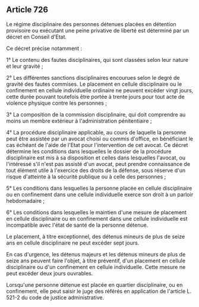Article 726
----
Le régime disciplinaire des personnes détenues placées en détention provisoire
ou exécutant une peine privative de liberté est déterminé par un décret en
Conseil d'Etat.

Ce décret précise notamment :

1° Le contenu des fautes disciplinaires, qui sont classées selon leur nature et
leur gravité ;

2° Les différentes sanctions disciplinaires encourues selon le degré de gravité
des fautes commises. Le placement en cellule disciplinaire ou le confinement en
cellule individuelle ordinaire ne peuvent excéder vingt jours, cette durée
pouvant toutefois être portée à trente jours pour tout acte de violence physique
contre les personnes ;

3° La composition de la commission disciplinaire, qui doit comprendre au moins
un membre extérieur à l'administration pénitentiaire ;

4° La procédure disciplinaire applicable, au cours de laquelle la personne peut
être assistée par un avocat choisi ou commis d'office, en bénéficiant le cas
échéant de l'aide de l'Etat pour l'intervention de cet avocat. Ce décret
détermine les conditions dans lesquelles le dossier de la procédure
disciplinaire est mis à sa disposition et celles dans lesquelles l'avocat, ou
l'intéressé s'il n'est pas assisté d'un avocat, peut prendre connaissance de
tout élément utile à l'exercice des droits de la défense, sous réserve d'un
risque d'atteinte à la sécurité publique ou à celle des personnes ;

5° Les conditions dans lesquelles la personne placée en cellule disciplinaire ou
en confinement dans une cellule individuelle exerce son droit à un parloir
hebdomadaire ;

6° Les conditions dans lesquelles le maintien d'une mesure de placement en
cellule disciplinaire ou en confinement dans une cellule individuelle est
incompatible avec l'état de santé de la personne détenue.

Le placement, à titre exceptionnel, des détenus mineurs de plus de seize ans en
cellule disciplinaire ne peut excéder sept jours.

En cas d'urgence, les détenus majeurs et les détenus mineurs de plus de seize
ans peuvent faire l'objet, à titre préventif, d'un placement en cellule
disciplinaire ou d'un confinement en cellule individuelle. Cette mesure ne peut
excéder deux jours ouvrables.

Lorsqu'une personne détenue est placée en quartier disciplinaire, ou en
confinement, elle peut saisir le juge des référés en application de l'article L.
521-2 du code de justice administrative.
